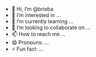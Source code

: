 - 👋 Hi, I’m @brioba
- 👀 I’m interested in ...
- 🌱 I’m currently learning ...
- 💞️ I’m looking to collaborate on ...
- 📫 How to reach me ...
- 😄 Pronouns: ...
- ⚡ Fun fact: ...

<!---
brioba/brioba is a ✨ special ✨ repository because its `README.md` (this file) appears on your GitHub profile.
You can click the Preview link to take a look at your changes.
--->
